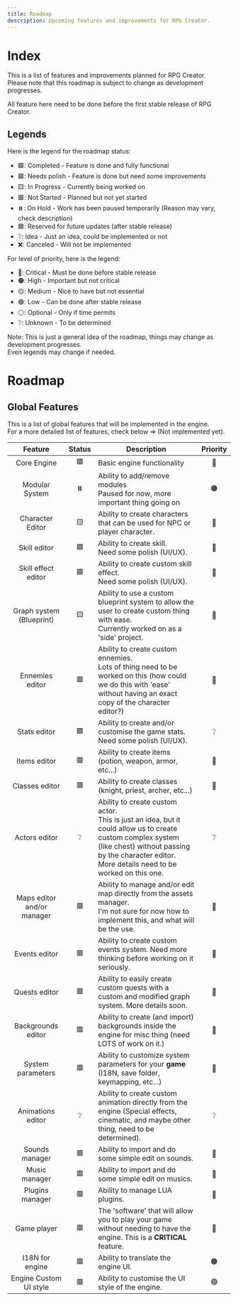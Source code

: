 ```yaml
---
title: Roadmap
description: Upcoming features and improvements for RPG Creator.
---
```


# Index

This is a list of features and improvements planned for RPG Creator.<br/>
Please note that this roadmap is subject to change as development progresses.

All feature here need to be done before the first stable release of RPG Creator.

## Legends

Here is the legend for the roadmap status:
- 🟩: Completed - Feature is done and fully functional
- 🟪: Needs polish - Feature is done but need some improvements
- 🟨: In Progress - Currently being worked on
- 🟥: Not Started - Planned but not yet started
- ⏸️: On Hold - Work has been paused temporarily (Reason may vary, check description)
- 🟦: Reserved for future updates (after stable release)
- ❔: Idea - Just an idea, could be implemented or not
- ❌: Canceled - Will not be implemented

For level of priority, here is the legend:
- 🔴: Critical - Must be done before stable release
- 🟠: High - Important but not critical
- 🟡: Medium - Nice to have but not essential
- 🟢: Low - Can be done after stable release
- ⚪: Optional - Only if time permits
- ❔: Unknown - To be determined

Note: This is just a general idea of the roadmap, things may change as development progresses.<br/>
Even legends may change if needed.

# Roadmap
## Global Features
This is a list of global features that will be implemented in the engine.<br/>
For a more detailed list of features, check below => (Not implemented yet).

|          Feature           | Status | Description                                                                                                                                                                                                            | Priority |
|:--------------------------:|:------:|------------------------------------------------------------------------------------------------------------------------------------------------------------------------------------------------------------------------|:--------:|
|        Core Engine         |   🟩   | Basic engine functionality                                                                                                                                                                                             |    🔴    |
|       Modular System       |   ⏸️   | Ability to add/remove modules<br/>Paused for now, more important thing going on                                                                                                                                        |    🟠    |
|      Character Editor      |   🟨   | Ability to create characters that can be used for NPC or player character.                                                                                                                                             |    🔴    |
|        Skill editor        |   🟪   | Ability to create skill.<br/>Need some polish (UI/UX).                                                                                                                                                                 |    🔴    |
|    Skill effect editor     |   🟪   | Ability to create custom skill effect.<br/>Need some polish (UI/UX).                                                                                                                                                   |    🔴    |
|  Graph system (Blueprint)  |   🟨   | Ability to use a custom blueprint system to allow the user to create custom thing with ease.<br/>Currently worked on as a 'side' project.                                                                              |    🔴    |
|      Ennemies editor       |   🟥   | Ability to create custom ennemies.<br/> Lots of thing need to be worked on this (how could we do this with 'ease' without having an exact copy of the character editor?)                                               |    🔴    |
|        Stats editor        |   🟪   | Ability to create and/or customise the game stats.<br/>Need some polish (UI/UX).                                                                                                                                       |    ❔     |
|        Items editor        |   🟥   | Ability to create items (potion, weapon, armor, etc...)                                                                                                                                                                |    🔴    |
|       Classes editor       |   🟥   | Ability to create classes (knight, priest, archer, etc...)                                                                                                                                                             |    🔴    |
|       Actors editor        |   ❔    | Ability to create custom actor.<br/> This is just an idea, but it could allow us to create custom complex system (like chest) without passing by the character editor.<br/>More details need to be worked on this one. |    ❔     |
| Maps editor and/or manager |   🟥   | Ability to manage and/or edit map directly from the assets manager.<br/>I'm not sure for now how to implement this, and what will be the use.                                                                          |    🔴    |
|       Events editor        |   🟥   | Ability to create custom events system. Need more thinking before working on it seriously.                                                                                                                             |    🔴    |
|       Quests editor        |   🟥   | Ability to easily create custom quests with a custom and modified graph system. More details soon.                                                                                                                     |    🔴    |
|     Backgrounds editor     |   🟥   | Ability to create (and import) backgrounds inside the engine for misc thing (need LOTS of work on it.)                                                                                                                 |    🔴    |
|     System parameters      |   🟥   | Ability to customize system parameters for your **game** (I18N, save folder, keymapping, etc...)                                                                                                                       |    🔴    |
|     Animations editor      |   ❔    | Ability to create custom animation directly from the engine (Special effects, cinematic, and maybe other thing, need to be determined).                                                                                |    ❔     |
|       Sounds manager       |   🟥   | Ability to import and do some simple edit on sounds.                                                                                                                                                                   |    🔴    |
|       Music manager        |   🟥   | Ability to import and do some simple edit on musics.                                                                                                                                                                   |    🔴    |
|      Plugins manager       |   🟥   | Ability to manage LUA plugins.                                                                                                                                                                                         |    🔴    |
|        Game player         |   🟥   | The 'software' that will allow you to play your game without needing to have the engine. This is a **CRITICAL** feature.                                                                                               |    🔴    |
|      I18N for engine       |   🟥   | Ability to translate the engine UI.                                                                                                                                                                                    |    🟠    |
|   Engine Custom UI style   |   🟥   | Ability to customise the UI style of the engine.                                                                                                                                                                       |    🟢    |

